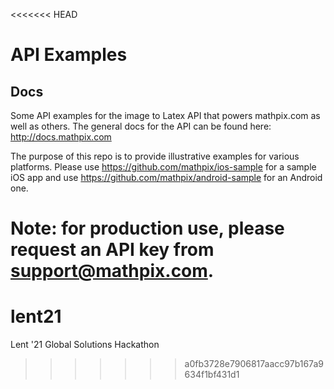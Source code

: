 <<<<<<< HEAD
# API Examples

## Docs 

Some API examples for the image to Latex API that powers mathpix.com as well as others.  The general docs for the API can be found here: http://docs.mathpix.com

The purpose of this repo is to provide illustrative examples for various platforms.  Please use https://github.com/mathpix/ios-sample for a sample iOS app and use https://github.com/mathpix/android-sample for an Android one.

Note: for production use, please request an API key from support@mathpix.com.
=======
# lent21
Lent '21 Global Solutions Hackathon
>>>>>>> a0fb3728e7906817aacc97b167a9634f1bf431d1
